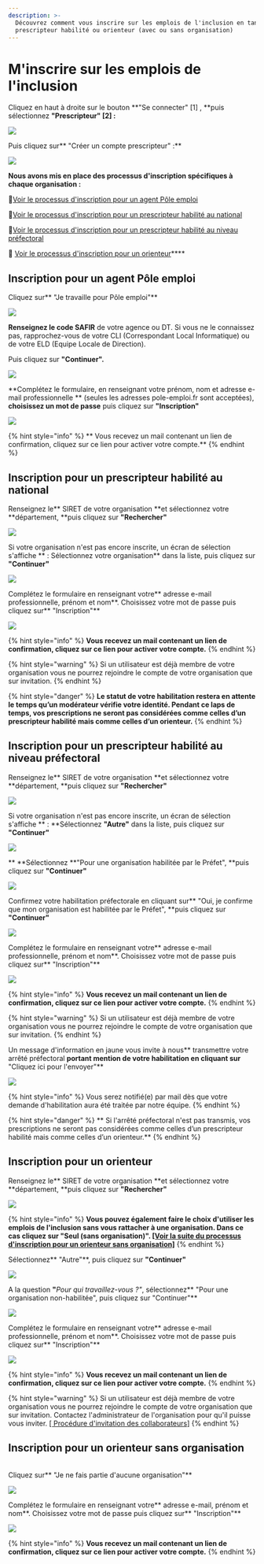 ```yaml
---
description: >-
  Découvrez comment vous inscrire sur les emplois de l'inclusion en tant que
  prescripteur habilité ou orienteur (avec ou sans organisation)
---
```


# M'inscrire sur les emplois de l'inclusion

Cliquez en haut à droite sur le bouton **"Se connecter" \[1] , **puis sélectionnez **"Prescripteur" \[2] :**

![](../.gitbook/assets/seconnecter.png)

Puis cliquez sur** "Créer un compte prescripteur" :**

![](<../.gitbook/assets/image (179).png>)

**Nous avons mis en place des processus d'inscription spécifiques à chaque organisation :**

📝[Voir le processus d'inscription pour un agent Pôle emploi](inscription-prescripteur.md#inscription-pour-un-agent-pole-emploi)

📝[Voir le processus d'inscription pour un prescripteur habilité au national](inscription-prescripteur.md#inscription-pour-un-prescripteur-habilite-au-national)

📝[Voir le processus d'inscription pour un prescripteur habilité au niveau préfectoral](inscription-prescripteur.md#inscription-pour-un-prescripteur-habilite-au-niveau-prefectoral)

📝 [Voir le processus d'inscription pour un orienteur](inscription-prescripteur.md#inscription-pour-un-orienteur)****

## Inscription pour un agent Pôle emploi

Cliquez sur** "Je travaille pour Pôle emploi"**

![](<../.gitbook/assets/image (160).png>)

**Renseignez le code SAFIR** de votre agence ou DT. Si vous ne le connaissez pas, rapprochez-vous de votre CLI (Correspondant Local Informatique) ou de votre ELD (Equipe Locale de Direction).

Puis cliquez sur **"Continuer".**

![](<../.gitbook/assets/image (161) (1).png>)

**Complétez le formulaire, en renseignant votre prénom, nom et adresse e-mail professionnelle ** (seules les adresses pole-emploi.fr sont acceptées), **choisissez un mot de passe** puis cliquez sur **"Inscription"**

![](<../.gitbook/assets/image (165) (1).png>)

{% hint style="info" %}
** Vous recevez un mail contenant un lien de confirmation, cliquez sur ce lien pour activer votre compte.**
{% endhint %}

## Inscription pour un prescripteur habilité au national

Renseignez le** SIRET de votre organisation **et sélectionnez votre **département, **puis cliquez sur **"Rechercher"**

![](<../.gitbook/assets/image (171) (1).png>)

Si votre organisation n'est pas encore inscrite, un écran de sélection s'affiche ** : Sélectionnez votre organisation** dans la liste, puis cliquez sur **"Continuer"**

![](<../.gitbook/assets/image (164) (1).png>)

Complétez le formulaire en renseignant votre** adresse e-mail professionnelle, prénom et nom**. Choisissez votre mot de passe puis cliquez sur** "Inscription"**

![](<../.gitbook/assets/image (178).png>)

{% hint style="info" %}
**Vous recevez un mail contenant un lien de confirmation, cliquez sur ce lien pour activer votre compte.**
{% endhint %}

{% hint style="warning" %}
Si un utilisateur est déjà membre de votre organisation vous ne pourrez rejoindre le compte de votre organisation que sur invitation.&#x20;
{% endhint %}

{% hint style="danger" %}
**Le statut de votre habilitation restera en attente le temps qu’un modérateur vérifie votre identité. Pendant ce laps de temps, vos prescriptions ne seront pas considérées comme celles d’un prescripteur habilité mais comme celles d’un orienteur.**
{% endhint %}

## Inscription pour un prescripteur habilité au niveau préfectoral

Renseignez le** SIRET de votre organisation **et sélectionnez votre **département, **puis cliquez sur **"Rechercher"**

![](<../.gitbook/assets/image (167) (1) (1).png>)

Si votre organisation n'est pas encore inscrite, un écran de sélection s'affiche ** : **Sélectionnez **"Autre"** dans la liste, puis cliquez sur **"Continuer"**

![](<../.gitbook/assets/image (164) (1).png>)

** **Sélectionnez **"Pour une organisation habilitée par le Préfet", **puis cliquez sur **"Continuer"**

![](<../.gitbook/assets/image (173).png>)

Confirmez votre habilitation préfectorale en cliquant sur** "Oui, je confirme que mon organisation est habilitée par le Préfet", **puis cliquez sur **"Continuer"**

![](<../.gitbook/assets/image (169) (1) (1) (1).png>)

Complétez le formulaire en renseignant votre** adresse e-mail professionnelle, prénom et nom**. Choisissez votre mot de passe puis cliquez sur** "Inscription"**

![](<../.gitbook/assets/image (162).png>)

{% hint style="info" %}
**Vous recevez un mail contenant un lien de confirmation, cliquez sur ce lien pour activer votre compte.**
{% endhint %}

{% hint style="warning" %}
Si un utilisateur est déjà membre de votre organisation vous ne pourrez rejoindre le compte de votre organisation que sur invitation.
{% endhint %}

Un message d'information en jaune vous invite à nous** transmettre votre arrêté préfectoral **portant mention de votre habilitation en cliquant sur** "Cliquez ici pour l'envoyer"**

![](../.gitbook/assets/sendhab.png)

{% hint style="info" %}
Vous serez notifié(e) par mail dès que votre demande d'habilitation aura été traitée par notre équipe.
{% endhint %}

{% hint style="danger" %}
** Si l'arrêté préfectoral n'est pas transmis, vos prescriptions ne seront pas considérées comme celles d’un prescripteur habilité mais comme celles d’un orienteur.**
{% endhint %}

## Inscription pour un orienteur

Renseignez le** SIRET de votre organisation **et sélectionnez votre **département, **puis cliquez sur **"Rechercher"**

![](<../.gitbook/assets/image (171) (1).png>)

{% hint style="info" %}
**Vous pouvez également faire le choix d'utiliser les emplois de l'inclusion sans vous rattacher à une organisation. Dans ce cas cliquez sur "Seul (sans organisation)". **[**\[Voir la suite du processus d'inscription pour un orienteur sans organisation\]**](inscription-prescripteur.md#inscription-pour-un-orienteur-sans-organisation)****
{% endhint %}

Sélectionnez** "Autre"**, puis cliquez sur **"Continuer"**

![](<../.gitbook/assets/image (182) (1) (1) (1).png>)

A la question **"**_Pour qui travaillez-vous ?"_, sélectionnez** "Pour une organisation non-habilitée", puis cliquez sur "Continuer"**

![](<../.gitbook/assets/image (177) (1).png>)

Complétez le formulaire en renseignant votre** adresse e-mail professionnelle, prénom et nom**. Choisissez votre mot de passe puis cliquez sur** "Inscription"**

![](<../.gitbook/assets/image (176) (1).png>)

{% hint style="info" %}
**Vous recevez un mail contenant un lien de confirmation, cliquez sur ce lien pour activer votre compte.**
{% endhint %}

{% hint style="warning" %}
Si un utilisateur est déjà membre de votre organisation vous ne pourrez rejoindre le compte de votre organisation que sur invitation. Contactez l'administrateur de l'organisation pour qu'il puisse vous inviter. [\[ Procédure d'invitation des collaborateurs\]](rattachement-collaborateur-au-compte.md)
{% endhint %}

## Inscription pour un orienteur sans organisation

\
Cliquez sur** "Je ne fais partie d'aucune organisation"**

![](<../.gitbook/assets/image (175) (1).png>)

Complétez le formulaire en renseignant votre** adresse e-mail, prénom et nom**. Choisissez votre mot de passe puis cliquez sur** "Inscription"**

![](<../.gitbook/assets/image (170) (1) (1).png>)

{% hint style="info" %}
**Vous recevez un mail contenant un lien de confirmation, cliquez sur ce lien pour activer votre compte.**
{% endhint %}
